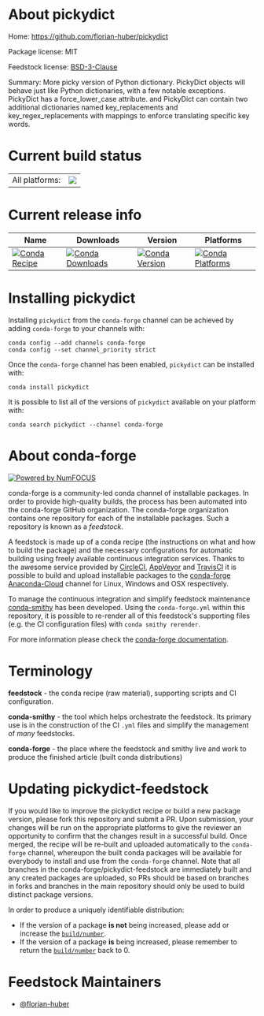 About pickydict
===============

Home: https://github.com/florian-huber/pickydict

Package license: MIT

Feedstock license: [BSD-3-Clause](https://github.com/conda-forge/pickydict-feedstock/blob/master/LICENSE.txt)

Summary: More picky version of Python dictionary.
PickyDict objects will behave just like Python dictionaries, with a few notable exceptions.
PickyDict has a force_lower_case attribute. and PickyDict can contain two additional dictionaries
named key_replacements and key_regex_replacements with mappings to enforce translating specific key words.


Current build status
====================


<table><tr><td>All platforms:</td>
    <td>
      <a href="https://dev.azure.com/conda-forge/feedstock-builds/_build/latest?definitionId=15543&branchName=master">
        <img src="https://dev.azure.com/conda-forge/feedstock-builds/_apis/build/status/pickydict-feedstock?branchName=master">
      </a>
    </td>
  </tr>
</table>

Current release info
====================

| Name | Downloads | Version | Platforms |
| --- | --- | --- | --- |
| [![Conda Recipe](https://img.shields.io/badge/recipe-pickydict-green.svg)](https://anaconda.org/conda-forge/pickydict) | [![Conda Downloads](https://img.shields.io/conda/dn/conda-forge/pickydict.svg)](https://anaconda.org/conda-forge/pickydict) | [![Conda Version](https://img.shields.io/conda/vn/conda-forge/pickydict.svg)](https://anaconda.org/conda-forge/pickydict) | [![Conda Platforms](https://img.shields.io/conda/pn/conda-forge/pickydict.svg)](https://anaconda.org/conda-forge/pickydict) |

Installing pickydict
====================

Installing `pickydict` from the `conda-forge` channel can be achieved by adding `conda-forge` to your channels with:

```
conda config --add channels conda-forge
conda config --set channel_priority strict
```

Once the `conda-forge` channel has been enabled, `pickydict` can be installed with:

```
conda install pickydict
```

It is possible to list all of the versions of `pickydict` available on your platform with:

```
conda search pickydict --channel conda-forge
```


About conda-forge
=================

[![Powered by
NumFOCUS](https://img.shields.io/badge/powered%20by-NumFOCUS-orange.svg?style=flat&colorA=E1523D&colorB=007D8A)](https://numfocus.org)

conda-forge is a community-led conda channel of installable packages.
In order to provide high-quality builds, the process has been automated into the
conda-forge GitHub organization. The conda-forge organization contains one repository
for each of the installable packages. Such a repository is known as a *feedstock*.

A feedstock is made up of a conda recipe (the instructions on what and how to build
the package) and the necessary configurations for automatic building using freely
available continuous integration services. Thanks to the awesome service provided by
[CircleCI](https://circleci.com/), [AppVeyor](https://www.appveyor.com/)
and [TravisCI](https://travis-ci.com/) it is possible to build and upload installable
packages to the [conda-forge](https://anaconda.org/conda-forge)
[Anaconda-Cloud](https://anaconda.org/) channel for Linux, Windows and OSX respectively.

To manage the continuous integration and simplify feedstock maintenance
[conda-smithy](https://github.com/conda-forge/conda-smithy) has been developed.
Using the ``conda-forge.yml`` within this repository, it is possible to re-render all of
this feedstock's supporting files (e.g. the CI configuration files) with ``conda smithy rerender``.

For more information please check the [conda-forge documentation](https://conda-forge.org/docs/).

Terminology
===========

**feedstock** - the conda recipe (raw material), supporting scripts and CI configuration.

**conda-smithy** - the tool which helps orchestrate the feedstock.
                   Its primary use is in the construction of the CI ``.yml`` files
                   and simplify the management of *many* feedstocks.

**conda-forge** - the place where the feedstock and smithy live and work to
                  produce the finished article (built conda distributions)


Updating pickydict-feedstock
============================

If you would like to improve the pickydict recipe or build a new
package version, please fork this repository and submit a PR. Upon submission,
your changes will be run on the appropriate platforms to give the reviewer an
opportunity to confirm that the changes result in a successful build. Once
merged, the recipe will be re-built and uploaded automatically to the
`conda-forge` channel, whereupon the built conda packages will be available for
everybody to install and use from the `conda-forge` channel.
Note that all branches in the conda-forge/pickydict-feedstock are
immediately built and any created packages are uploaded, so PRs should be based
on branches in forks and branches in the main repository should only be used to
build distinct package versions.

In order to produce a uniquely identifiable distribution:
 * If the version of a package **is not** being increased, please add or increase
   the [``build/number``](https://docs.conda.io/projects/conda-build/en/latest/resources/define-metadata.html#build-number-and-string).
 * If the version of a package **is** being increased, please remember to return
   the [``build/number``](https://docs.conda.io/projects/conda-build/en/latest/resources/define-metadata.html#build-number-and-string)
   back to 0.

Feedstock Maintainers
=====================

* [@florian-huber](https://github.com/florian-huber/)

